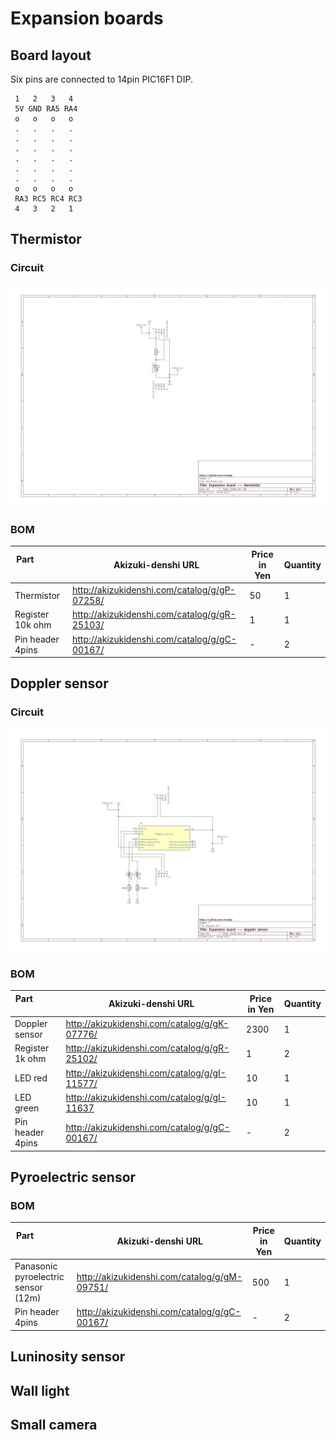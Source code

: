 # Expansion boards

## Board layout

Six pins are connected to 14pin PIC16F1 DIP.

```
 1   2   3   4
 5V GND RA5 RA4
 o   o   o   o
 .   .   .   .
 .   .   .   .
 .   .   .   .
 .   .   .   .
 .   .   .   .
 .   .   .   .
 o   o   o   o
 RA3 RC5 RC4 RC3
 4   3   2   1
```

## Thermistor

### Circuit

![thermistor](./KiCAD/circuit/thermistor/thermistor_v0.1.jpg)

### BOM

|Part                      |Akizuki-denshi URL |Price in Yen |Quantity|
|--------------------------|-------------------|-------------|--------|
|Thermistor  |http://akizukidenshi.com/catalog/g/gP-07258/|50|1|
|Register 10k ohm          |http://akizukidenshi.com/catalog/g/gR-25103/|1|1|
|Pin header 4pins          |http://akizukidenshi.com/catalog/g/gC-00167/|-|2|

## Doppler sensor

### Circuit

![doppler](./KiCAD/circuit/doppler/doppler_v0.1.jpg)

### BOM

|Part                      |Akizuki-denshi URL |Price in Yen |Quantity|
|--------------------------|-------------------|-------------|--------|
|Doppler sensor  |http://akizukidenshi.com/catalog/g/gK-07776/|2300|1|
|Register 1k ohm           |http://akizukidenshi.com/catalog/g/gR-25102/|1|2|
|LED red                   |http://akizukidenshi.com/catalog/g/gI-11577/|10|1|
|LED green                 |http://akizukidenshi.com/catalog/g/gI-11637|10|1|
|Pin header 4pins          |http://akizukidenshi.com/catalog/g/gC-00167/|-|2|

## Pyroelectric sensor

### BOM

|Part                      |Akizuki-denshi URL |Price in Yen |Quantity|
|--------------------------|-------------------|-------------|--------|
|Panasonic pyroelectric sensor (12m)|http://akizukidenshi.com/catalog/g/gM-09751/|500|1|
|Pin header 4pins          |http://akizukidenshi.com/catalog/g/gC-00167/|-|2|

## Luninosity sensor

## Wall light

## Small camera
